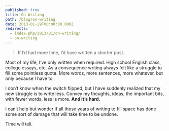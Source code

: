 ```yaml
---
published: true
title: On Writing
path: /blog/on-writing
date: 2013-01-29T00:00:00.000Z
redirects:
  - index.php/2013/01/on-writing/
  - on-writing
---
```


<blockquote><p>If I’d had more time, I’d have written a shorter post.</p></blockquote>

Most of my life, I’ve only written when required. High school English class, college essays, etc. As a consequence writing always felt like a struggle to fill some pointless quota. More words, more sentences, more whatever, but only because I have to.

I don’t know when the switch flipped, but I have suddenly realized that my new struggle is to write less. Convey my thoughts, ideas, the important bits, with fewer words, less is more. **And it’s hard.**

I can’t help but wonder if all those years of writing to fill space has done some sort of damage that will take time to be undone.

Time will tell.
